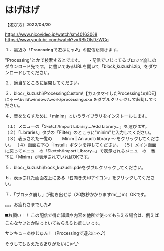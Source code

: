 # はげはげ

【遊び方】2022/04/29

https://www.nicovideo.jp/watch/sm40163068
https://www.youtube.com/watch?v=RBkOlsDzWCo

１．最近の「Processingで遊ぶにゃ♪」の配信を開きます。

  "Processing"とかで検索するとでます。
　・配信でいじってるブロック崩しのダウンロード先です。
に書いてあるURLを開いて「block_kuzushi.zip」をダウンロードしてください。

２．適当なところに展開してください。

３．block_kuzushi\ProcessingCustom\【カスタマイしたProcessing4のIDE】にゃー\build\windows\work\processing.exe
をダブルクリックして起動してください。

４．音をならすために「minim」というライブラリをインストールします。

（１）メニューの「Sketch/Import Library.../Add Library...」を選びます。
（２）「Libraries」タブの「Filter」のところに"minim"と入力してください。
（３）表示された一覧の
　　Minim | An audio library ～
をクリックしてください。
（４）画面右下の「Install」ボタンを押してください。
（５）メイン画面に戻ってメニューの「Sketch/Import Library...」で表示されるメニューの一番下に「Minim」が表示されていればOKです。

５．block_kuzushi\block_kuzushi.pdeをダブルクリックしてください。

６．表示された画面左上にある「右向き矢印アイコン」をクリックしてください。

７．「ブロック崩し」が動き出せば（20数秒かかりますm(__)m）OKです。

。。。お疲れさまでした♪


◼️お願い！！
この配信で得た知識や内容を他所で使ってもらえる場合は、例えばこんなヤツとか貼っといてもらえると嬉しいっす。

サンキューあゆじゅん！（Processingで遊ぶにゃ♪）

そうしてもらえたらありがたいにゃ^_^
